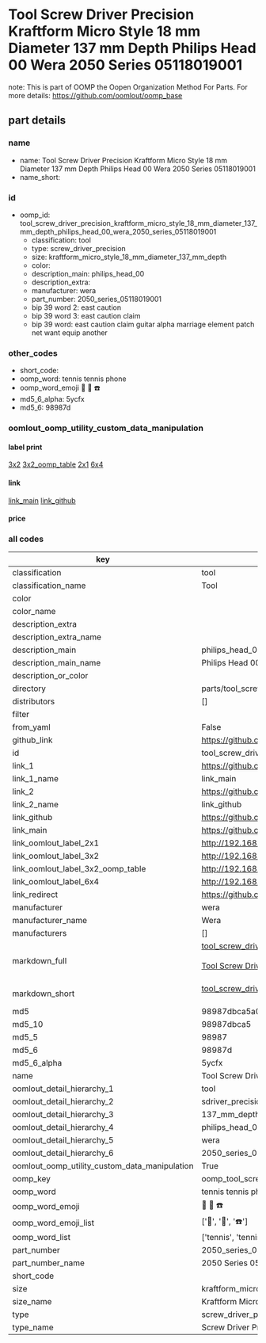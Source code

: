# Tool Screw Driver Precision Kraftform Micro Style 18 mm Diameter 137 mm Depth Philips Head 00 Wera 2050 Series 05118019001  

note: This is part of OOMP the Oopen Organization Method For Parts. For more details: https://github.com/oomlout/oomp_base

##  part details
  







### name
* name: Tool Screw Driver Precision Kraftform Micro Style 18 mm Diameter 137 mm Depth Philips Head 00 Wera 2050 Series 05118019001
* name_short: 
### id
* oomp_id: tool_screw_driver_precision_kraftform_micro_style_18_mm_diameter_137_mm_depth_philips_head_00_wera_2050_series_05118019001
  * classification: tool
  * type: screw_driver_precision
  * size: kraftform_micro_style_18_mm_diameter_137_mm_depth
  * color: 
  * description_main: philips_head_00
  * description_extra: 
  * manufacturer: wera
  * part_number: 2050_series_05118019001
  * bip 39 word 2: east caution
  * bip 39 word 3: east caution claim
  * bip 39 word: east caution claim guitar alpha marriage element patch net want equip another

### other_codes
* short_code: 
* oomp_word: tennis tennis phone
* oomp_word_emoji :tennis: :tennis: :phone:
* md5_6_alpha: 5ycfx
* md5_6: 98987d






### oomlout_oomp_utility_custom_data_manipulation
#### label print
[3x2](http://192.168.1.245:1112/?label=oomp%205ycfx)
[3x2_oomp_table](http://192.168.1.108:1112/?label=oomp%205ycfx)
[2x1](http://192.168.1.242:1112/?label=oomp%205ycfx)
[6x4](http://192.168.1.55:1112/?label=oomp%205ycfx)    

#### link

[link_main](https://github.com/oomlout/oomlout_oomp_version_1_messy/tree/main/parts/tool_screw_driver_precision_kraftform_micro_style_18_mm_diameter_137_mm_depth_philips_head_00_wera_2050_series_05118019001) [link_github](https://github.com/oomlout/oomlout_oomp_version_1_messy/tree/main/parts/tool_screw_driver_precision_kraftform_micro_style_18_mm_diameter_137_mm_depth_philips_head_00_wera_2050_series_05118019001)                             

#### price







### all codes 
| key | value |  
| --- | --- |  
| classification | tool |  
| classification_name | Tool |  
| color |  |  
| color_name |  |  
| description_extra |  |  
| description_extra_name |  |  
| description_main | philips_head_00 |  
| description_main_name | Philips Head 00 |  
| description_or_color |   |  
| directory | parts/tool_screw_driver_precision_kraftform_micro_style_18_mm_diameter_137_mm_depth_philips_head_00_wera_2050_series_05118019001 |  
| distributors | [] |  
| filter |  |  
| from_yaml | False |  
| github_link | https://github.com/oomlout/oomlout_oomp_part_src/tree/main/parts/tool_screw_driver_precision_kraftform_micro_style_18_mm_diameter_137_mm_depth_philips_head_00_wera_2050_series_05118019001 |  
| id | tool_screw_driver_precision_kraftform_micro_style_18_mm_diameter_137_mm_depth_philips_head_00_wera_2050_series_05118019001 |  
| link_1 | https://github.com/oomlout/oomlout_oomp_version_1_messy/tree/main/parts/tool_screw_driver_precision_kraftform_micro_style_18_mm_diameter_137_mm_depth_philips_head_00_wera_2050_series_05118019001 |  
| link_1_name | link_main |  
| link_2 | https://github.com/oomlout/oomlout_oomp_version_1_messy/tree/main/parts/tool_screw_driver_precision_kraftform_micro_style_18_mm_diameter_137_mm_depth_philips_head_00_wera_2050_series_05118019001 |  
| link_2_name | link_github |  
| link_github | https://github.com/oomlout/oomlout_oomp_version_1_messy/tree/main/parts/tool_screw_driver_precision_kraftform_micro_style_18_mm_diameter_137_mm_depth_philips_head_00_wera_2050_series_05118019001 |  
| link_main | https://github.com/oomlout/oomlout_oomp_version_1_messy/tree/main/parts/tool_screw_driver_precision_kraftform_micro_style_18_mm_diameter_137_mm_depth_philips_head_00_wera_2050_series_05118019001 |  
| link_oomlout_label_2x1 | http://192.168.1.242:1112/?label=oomp%205ycfx |  
| link_oomlout_label_3x2 | http://192.168.1.245:1112/?label=oomp%205ycfx |  
| link_oomlout_label_3x2_oomp_table | http://192.168.1.108:1112/?label=oomp%205ycfx |  
| link_oomlout_label_6x4 | http://192.168.1.55:1112/?label=oomp%205ycfx |  
| link_redirect | https://github.com/oomlout/oomlout_oomp_version_1_messy/tree/main/parts/tool_screw_driver_precision_kraftform_micro_style_18_mm_diameter_137_mm_depth_philips_head_00_wera_2050_series_05118019001 |  
| manufacturer | wera |  
| manufacturer_name | Wera |  
| manufacturers | [] |  
| markdown_full | [tool_screw_driver_precision_kraftform_micro_style_18_mm_diameter_137_mm_depth_philips_head_00_wera_2050_series_05118019001](none)<br>[](none)<br>[Tool Screw Driver Precision Kraftform Micro Style 18 Mm Diameter 137 Mm Depth Philips Head 00 Wera 2050 Series 05118019001](none)<br><br> |  
| markdown_short | [tool_screw_driver_precision_kraftform_micro_style_18_mm_diameter_137_mm_depth_philips_head_00_wera_2050_series_05118019001](none)<br><br> |  
| md5 | 98987dbca5a0c8f62103867c53492a2d |  
| md5_10 | 98987dbca5 |  
| md5_5 | 98987 |  
| md5_6 | 98987d |  
| md5_6_alpha | 5ycfx |  
| name | Tool Screw Driver Precision Kraftform Micro Style 18 mm Diameter 137 mm Depth Philips Head 00 Wera 2050 Series 05118019001 |  
| oomlout_detail_hierarchy_1 | tool |  
| oomlout_detail_hierarchy_2 | sdriver_precision |  
| oomlout_detail_hierarchy_3 | 137_mm_depth |  
| oomlout_detail_hierarchy_4 | philips_head_00 |  
| oomlout_detail_hierarchy_5 | wera |  
| oomlout_detail_hierarchy_6 | 2050_series_05118019001 |  
| oomlout_oomp_utility_custom_data_manipulation | True |  
| oomp_key | oomp_tool_screw_driver_precision_kraftform_micro_style_18_mm_diameter_137_mm_depth_philips_head_00_wera_2050_series_05118019001 |  
| oomp_word | tennis tennis phone |  
| oomp_word_emoji | :tennis: :tennis: :phone: |  
| oomp_word_emoji_list | [':tennis:', ':tennis:', ':phone:'] |  
| oomp_word_list | ['tennis', 'tennis', 'phone'] |  
| part_number | 2050_series_05118019001 |  
| part_number_name | 2050 Series 05118019001 |  
| short_code |  |  
| size | kraftform_micro_style_18_mm_diameter_137_mm_depth |  
| size_name | Kraftform Micro Style 18 mm Diameter 137 mm Depth |  
| type | screw_driver_precision |  
| type_name | Screw Driver Precision |  
